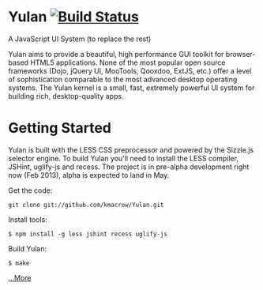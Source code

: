# Yulan [![Build Status](https://travis-ci.org/kmacrow/Yulan.png)](https://travis-ci.org/kmacrow/Yulan)

A JavaScript UI System (to replace the rest)

Yulan aims to provide a beautiful, high performance GUI toolkit for browser-based HTML5 applications. 
None of the most popular open source frameworks (Dojo, jQuery UI, MooTools, Qooxdoo, ExtJS, etc.) offer a level of sophistication 
comparable to the most advanced desktop operating systems. The Yulan kernel is a small, fast, extremely powerful UI
system for building rich, desktop-quality apps.
 
# Getting Started

Yulan is built with the LESS CSS preprocessor and powered by the Sizzle.js selector engine. To build
Yulan you'll need to install the LESS compiler, JSHint, uglify-js and recess. The project is in
pre-alpha development right now (Feb 2013), alpha is expected to land in May. 

Get the code:
```
git clone git://github.com/kmacrow/Yulan.git
```

Install tools:
```
$ npm install -g less jshint recess uglify-js
```

Build Yulan:
```
$ make
```


<a href="http://kmacrow.github.com/">...More</a>